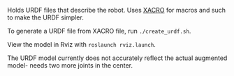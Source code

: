 Holds URDF files that describe the robot.
Uses [XACRO](http://wiki.ros.org/xacro) for macros and such to make the URDF simpler.

To generate a URDF file from XACRO file, run `./create_urdf.sh`.

View the model in Rviz with `roslaunch rviz.launch`.

The URDF model currently does not accurately reflect the actual augmented model- needs two more joints in the center.